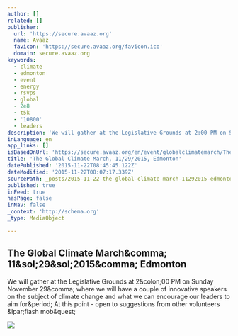 ```yaml
---
author: []
related: []
publisher:
  url: 'https://secure.avaaz.org'
  name: Avaaz
  favicon: 'https://secure.avaaz.org/favicon.ico'
  domain: secure.avaaz.org
keywords:
  - climate
  - edmonton
  - event
  - energy
  - rsvps
  - global
  - 2e8
  - t5k
  - '10800'
  - leaders
description: 'We will gather at the Legislative Grounds at 2:00 PM on Sunday November 29, where we will have a couple of innovative speakers on the subject of climate change and what we can encourage our leaders to aim for. At this point - open to suggestions from other volunteers (flash mob?'
inLanguage: en
app_links: []
isBasedOnUrl: 'https://secure.avaaz.org/en/event/globalclimatemarch/The_Global_Climate_March'
title: 'The Global Climate March, 11/29/2015, Edmonton'
datePublished: '2015-11-22T08:45:45.122Z'
dateModified: '2015-11-22T08:07:17.339Z'
sourcePath: _posts/2015-11-22-the-global-climate-march-11292015-edmonton.md
published: true
inFeed: true
hasPage: false
inNav: false
_context: 'http://schema.org'
_type: MediaObject

---
```

<article style=""><h1>The Global Climate March&amp;comma; 11&amp;sol;29&amp;sol;2015&amp;comma; Edmonton</h1><p>We will gather at the Legislative Grounds at 2&amp;colon;00 PM on Sunday November 29&amp;comma; where we will have a couple of innovative speakers on the subject of climate change and what we can encourage our leaders to aim for&amp;period; At this point - open to suggestions from other volunteers &amp;lpar;flash mob&amp;quest;</p><img src="https://avaazdo.s3.amazonaws.com/event-default-635x280.jpg" /></article>